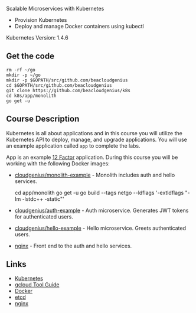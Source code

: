 Scalable Microservices with Kubernetes

* Provision Kubernetes
* Deploy and manage Docker containers using kubectl

Kubernetes Version: 1.4.6

## Get the code

    rm -rf ~/go
    mkdir -p ~/go
    mkdir -p $GOPATH/src/github.com/beacloudgenius
    cd $GOPATH/src/github.com/beacloudgenius
    git clone https://github.com/beacloudgenius/k8s
    cd k8s/app/monolith
    go get -u
 
 
## Course Description

Kubernetes is all about applications and in this course you will utilize the Kubernetes API to deploy, manage, and upgrade applications. You will use an example application called `app` to complete the labs.

App is an example [12 Factor](https://12factor.net/) application. During this course you will be working with the following Docker images:

* [cloudgenius/monolith-example](https://hub.docker.com/r/cloudgenius/monolith-example) - Monolith includes auth and hello services.

    cd app/monolith
    go get -u
    go build --tags netgo --ldflags '-extldflags "-lm -lstdc++ -static"'


* [cloudgenius/auth-example](https://hub.docker.com/r/cloudgenius/auth-example) - Auth microservice. Generates JWT tokens for authenticated users.
* [cloudgenius/hello-example](https://hub.docker.com/r/cloudgenius/hello-example) - Hello microservice. Greets authenticated users.
* [nginx](https://hub.docker.com/_/nginx) - Front end to the auth and hello services.

## Links

  * [Kubernetes](http://kubernetes.io/)
  * [gcloud Tool Guide](https://cloud.google.com/sdk/gcloud)
  * [Docker](https://docs.docker.com)
  * [etcd](https://coreos.com/docs/distributed-configuration/getting-started-with-etcd)
  * [nginx](http://nginx.org)
